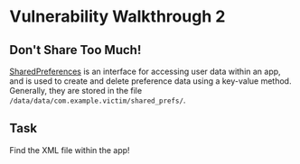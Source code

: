 # Vulnerability Walkthrough 2
## Don't Share Too Much!
[SharedPreferences] is an interface for accessing user data within an app, and is used to create and delete preference data using a key-value method. Generally, they are stored in the file `/data/data/com.example.victim/shared_prefs/`.

## Task
Find the XML file within the app!

[SharedPreferences]: https://developer.android.com/reference/kotlin/android/content/SharedPreferences
